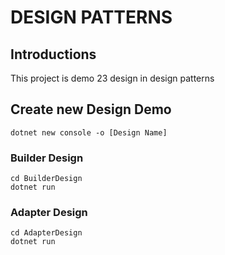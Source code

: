 # DESIGN PATTERNS
## Introductions
This project is demo 23 design in design patterns
## Create new Design Demo
```
dotnet new console -o [Design Name]
```
### Builder Design
```
cd BuilderDesign
dotnet run
```
### Adapter Design
```
cd AdapterDesign
dotnet run
```